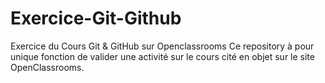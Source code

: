 # Exercice-Git-Github
Exercice du Cours Git &amp; GitHub sur Openclassrooms
Ce repository à pour unique fonction de valider une activité sur le cours cité en objet sur le site OpenClassrooms.

